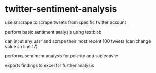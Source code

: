 # twitter-sentiment-analysis

use snscrape to scrape tweets from specific twitter account

perform basic sentiment analysis using textblob

can input any user and scrape their most recent 100 tweets (can change value on line 17)

performs sentiment analysis for polarity and subjectivity 

exports findings to excel for further analysis
